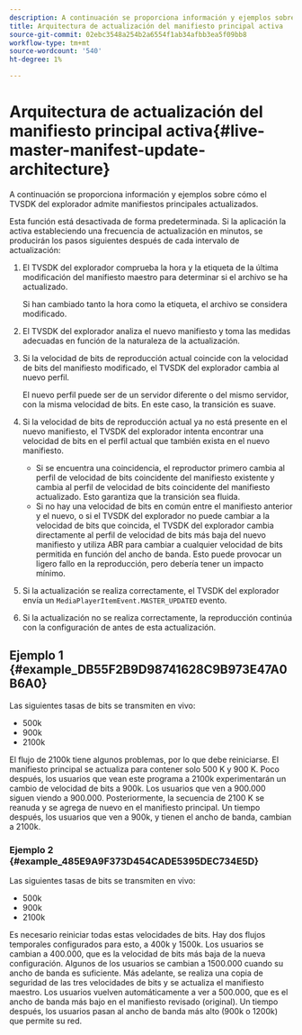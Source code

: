 ```yaml
---
description: A continuación se proporciona información y ejemplos sobre cómo el TVSDK del explorador admite manifiestos principales actualizados.
title: Arquitectura de actualización del manifiesto principal activa
source-git-commit: 02ebc3548a254b2a6554f1ab34afbb3ea5f09bb8
workflow-type: tm+mt
source-wordcount: '540'
ht-degree: 1%

---
```


# Arquitectura de actualización del manifiesto principal activa{#live-master-manifest-update-architecture}

A continuación se proporciona información y ejemplos sobre cómo el TVSDK del explorador admite manifiestos principales actualizados.

Esta función está desactivada de forma predeterminada. Si la aplicación la activa estableciendo una frecuencia de actualización en minutos, se producirán los pasos siguientes después de cada intervalo de actualización:

1. El TVSDK del explorador comprueba la hora y la etiqueta de la última modificación del manifiesto maestro para determinar si el archivo se ha actualizado.

   Si han cambiado tanto la hora como la etiqueta, el archivo se considera modificado.
1. El TVSDK del explorador analiza el nuevo manifiesto y toma las medidas adecuadas en función de la naturaleza de la actualización.
1. Si la velocidad de bits de reproducción actual coincide con la velocidad de bits del manifiesto modificado, el TVSDK del explorador cambia al nuevo perfil.

   El nuevo perfil puede ser de un servidor diferente o del mismo servidor, con la misma velocidad de bits. En este caso, la transición es suave.
1. Si la velocidad de bits de reproducción actual ya no está presente en el nuevo manifiesto, el TVSDK del explorador intenta encontrar una velocidad de bits en el perfil actual que también exista en el nuevo manifiesto.

   * Si se encuentra una coincidencia, el reproductor primero cambia al perfil de velocidad de bits coincidente del manifiesto existente y cambia al perfil de velocidad de bits coincidente del manifiesto actualizado. Esto garantiza que la transición sea fluida.
   * Si no hay una velocidad de bits en común entre el manifiesto anterior y el nuevo, o si el TVSDK del explorador no puede cambiar a la velocidad de bits que coincida, el TVSDK del explorador cambia directamente al perfil de velocidad de bits más baja del nuevo manifiesto y utiliza ABR para cambiar a cualquier velocidad de bits permitida en función del ancho de banda. Esto puede provocar un ligero fallo en la reproducción, pero debería tener un impacto mínimo.

1. Si la actualización se realiza correctamente, el TVSDK del explorador envía un `MediaPlayerItemEvent.MASTER_UPDATED` evento.
1. Si la actualización no se realiza correctamente, la reproducción continúa con la configuración de antes de esta actualización.

## Ejemplo 1 {#example_DB55F2B9D98741628C9B973E47A0B6A0}

Las siguientes tasas de bits se transmiten en vivo:

* 500k
* 900k
* 2100k

El flujo de 2100k tiene algunos problemas, por lo que debe reiniciarse. El manifiesto principal se actualiza para contener solo 500 K y 900 K. Poco después, los usuarios que vean este programa a 2100k experimentarán un cambio de velocidad de bits a 900k. Los usuarios que ven a 900.000 siguen viendo a 900.000. Posteriormente, la secuencia de 2100 K se reanuda y se agrega de nuevo en el manifiesto principal. Un tiempo después, los usuarios que ven a 900k, y tienen el ancho de banda, cambian a 2100k.

### Ejemplo 2 {#example_485E9A9F373D454CADE5395DEC734E5D}

Las siguientes tasas de bits se transmiten en vivo:

* 500k
* 900k
* 2100k

Es necesario reiniciar todas estas velocidades de bits. Hay dos flujos temporales configurados para esto, a 400k y 1500k. Los usuarios se cambian a 400.000, que es la velocidad de bits más baja de la nueva configuración. Algunos de los usuarios se cambian a 1500.000 cuando su ancho de banda es suficiente. Más adelante, se realiza una copia de seguridad de las tres velocidades de bits y se actualiza el manifiesto maestro. Los usuarios vuelven automáticamente a ver a 500.000, que es el ancho de banda más bajo en el manifiesto revisado (original). Un tiempo después, los usuarios pasan al ancho de banda más alto (900k o 1200k) que permite su red.

<!-- 

WRITER: Add relref to api/psdk/asdoc-dhls_1.4/com/adobe/mediacore/events/MediaPlayerItemEvent.html#MASTER_UPDATED

 -->
